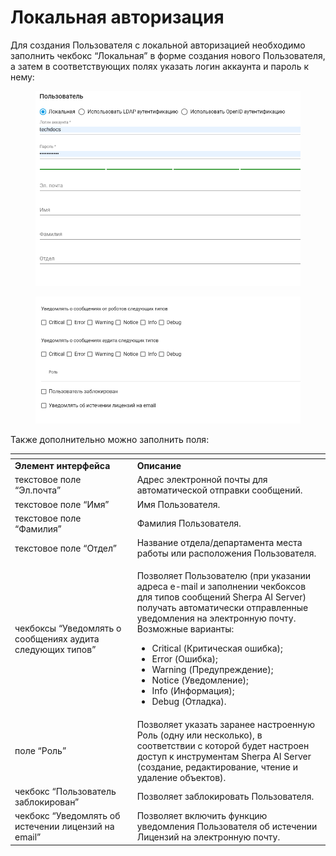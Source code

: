 # Локальная авторизация

Для создания Пользователя с локальной авторизацией необходимо заполнить чекбокс “Локальная” в форме создания нового Пользователя, а затем в соответствующих полях указать логин аккаунта и пароль к нему:

<figure><img src="../../../../.gitbook/assets/изображение (8) (1).png" alt=""><figcaption></figcaption></figure>

<figure><img src="../../../../.gitbook/assets/изображение (1) (1) (1) (1) (1) (1).png" alt=""><figcaption></figcaption></figure>

Также дополнительно можно заполнить поля:

<table data-header-hidden><thead><tr><th width="212"></th><th width="346"></th></tr></thead><tbody><tr><td><strong>Элемент интерфейса</strong></td><td><strong>Описание</strong> </td></tr><tr><td>текстовое поле “Эл.почта”</td><td>Адрес электронной почты для автоматической отправки сообщений.</td></tr><tr><td>текстовое поле “Имя”</td><td>Имя Пользователя.</td></tr><tr><td>текстовое поле “Фамилия”</td><td>Фамилия Пользователя.</td></tr><tr><td>текстовое поле “Отдел”</td><td>Название отдела/департамента места работы или расположения Пользователя.</td></tr><tr><td>чекбоксы “Уведомлять о сообщениях аудита следующих типов”</td><td><p>Позволяет Пользователю (при указании адреса e-mail и заполнении чекбоксов для типов сообщений Sherpa AI Server) получать автоматически отправленные уведомления на электронную почту. Возможные варианты: </p><ul><li>Critical (Критическая ошибка);</li><li>Error (Ошибка);</li><li>Warning (Предупреждение);</li><li>Notice (Уведомление);</li><li>Info (Информация);</li><li>Debug (Отладка).</li></ul></td></tr><tr><td>поле “Роль”</td><td>Позволяет указать заранее настроенную Роль (одну или несколько), в соответствии с которой будет настроен доступ к инструментам Sherpa AI Server (создание, редактирование, чтение и удаление объектов). </td></tr><tr><td>чекбокс “Пользователь заблокирован”</td><td>Позволяет заблокировать Пользователя.</td></tr><tr><td>чекбокс “Уведомлять об истечении лицензий на email”</td><td>Позволяет включить функцию уведомления Пользователя об истечении Лицензий на электронную почту.</td></tr></tbody></table>
